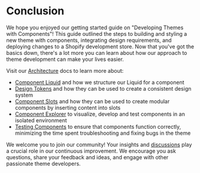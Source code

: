 # Conclusion

We hope you enjoyed our getting started guide on "Developing Themes with Components"! This guide outlined the steps to building and styling a new theme with components, integrating design requirements, and deploying changes to a Shopify development store. Now that you've got the basics down, there's a lot more you can learn about how our approach to theme development can make your lives easier.

Visit our [Architecture](https://github.com/archetype-themes/devkit/tree/main/2.%20Architecture) docs to learn more about:

- [Component Liquid](https://github.com/archetype-themes/devkit/blob/main/2.%20Architecture/Component%20Liquid.md) and how we structure our Liquid for a component
- [Design Tokens](https://github.com/archetype-themes/devkit/blob/main/2.%20Architecture/Design%20Tokens.md) and how they can be used to create a consistent design system
- [Component Slots](https://github.com/archetype-themes/devkit/blob/main/2.%20Architecture/Component%20Slots.md) and how they can be used to create modular components by inserting content into slots
- [Component Explorer](https://github.com/archetype-themes/devkit/blob/main/2.%20Architecture/Component%20Explorer.md) to visualize, develop and test components in an isolated environment
- [Testing Components](https://github.com/archetype-themes/devkit/blob/main/2.%20Architecture/Component%20Tests.md) to ensure that components function correctly, minimizing the time spent troubleshooting and fixing bugs in the theme

We welcome you to join our community! Your insights and [discussions](https://github.com/archetype-themes/devkit/discussions) play a crucial role in our continuous improvement. We encourage you ask questions, share your feedback and ideas, and engage with other passionate theme developers.
